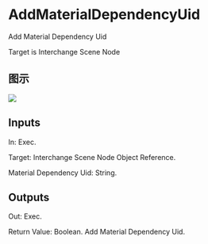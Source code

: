 # AddMaterialDependencyUid

Add Material Dependency Uid

Target is Interchange Scene Node

## 图示

![]($-20221218-19324463.png)

## Inputs

In: Exec.

Target: Interchange Scene Node Object Reference.

Material Dependency Uid: String.  

## Outputs

Out: Exec.

Return Value: Boolean. Add Material Dependency Uid.

